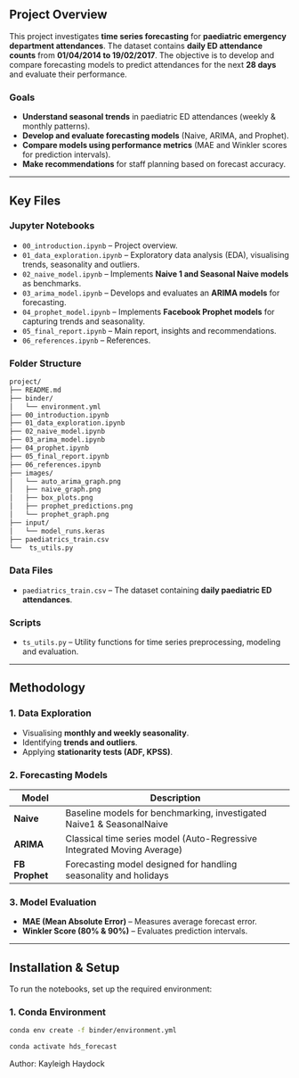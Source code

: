 ## Project Overview

This project investigates **time series forecasting** for **paediatric emergency department attendances**. The dataset contains **daily ED attendance counts** from **01/04/2014 to 19/02/2017**. The objective is to develop and compare forecasting models to predict attendances for the next **28 days** and evaluate their performance.

### **Goals**
- **Understand seasonal trends** in paediatric ED attendances (weekly & monthly patterns).
- **Develop and evaluate forecasting models** (Naive, ARIMA, and Prophet).
- **Compare models using performance metrics** (MAE and Winkler scores for prediction intervals).
- **Make recommendations** for staff planning based on forecast accuracy.

---

## Key Files

### **Jupyter Notebooks**
- `00_introduction.ipynb` – Project overview.
- `01_data_exploration.ipynb` – Exploratory data analysis (EDA), visualising trends, seasonality and outliers.
- `02_naive_model.ipynb` – Implements **Naive 1 and Seasonal Naive models** as benchmarks.
- `03_arima_model.ipynb` – Develops and evaluates an **ARIMA models** for forecasting.
- `04_prophet_model.ipynb` – Implements **Facebook Prophet models** for capturing trends and seasonality.
- `05_final_report.ipynb` – Main report, insights and recommendations.
- `06_references.ipynb` – References.

### **Folder Structure**
```bash
project/
├── README.md
├── binder/
│   └── environment.yml
├── 00_introduction.ipynb
├── 01_data_exploration.ipynb
├── 02_naive_model.ipynb
├── 03_arima_model.ipynb
├── 04_prophet.ipynb
├── 05_final_report.ipynb
├── 06_references.ipynb
├── images/
│   └── auto_arima_graph.png
│   ├── naive_graph.png
│   ├── box_plots.png
│   ├── prophet_predictions.png
│   └── prophet_graph.png
├── input/
│   └── model_runs.keras
├── paediatrics_train.csv
└──  ts_utils.py
```


### **Data Files**
- `paediatrics_train.csv` – The dataset containing **daily paediatric ED attendances**.

### **Scripts**
- `ts_utils.py` – Utility functions for time series preprocessing, modeling and evaluation.

---

## Methodology

### **1. Data Exploration**
- Visualising **monthly and weekly seasonality**.
- Identifying **trends and outliers**.
- Applying **stationarity tests (ADF, KPSS)**.

### **2. Forecasting Models**
| Model | Description |
|-------|------------|
| **Naive** | Baseline models for benchmarking, investigated Naive1 & SeasonalNaive |
| **ARIMA** | Classical time series model (Auto-Regressive Integrated Moving Average) |
| **FB Prophet** | Forecasting model designed for handling seasonality and holidays |

### **3. Model Evaluation**
- **MAE (Mean Absolute Error)** – Measures average forecast error.
- **Winkler Score (80% & 90%)** – Evaluates prediction intervals.

---

## Installation & Setup

To run the notebooks, set up the required environment:

### **1. Conda Environment**
```bash
conda env create -f binder/environment.yml
```
```bash
conda activate hds_forecast
```

Author: Kayleigh Haydock
